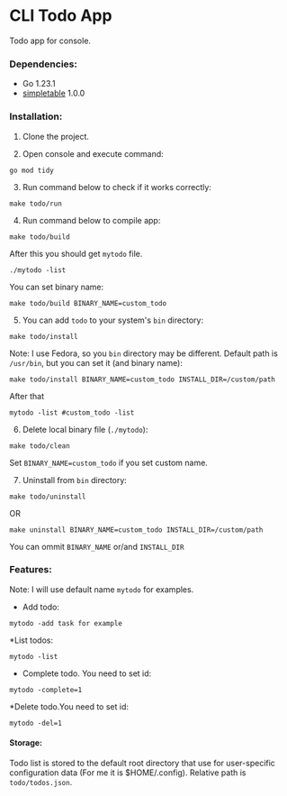 # CLI Todo App
Todo app for console.

### Dependencies:

* Go 1.23.1
* <a href="https://github.com/alexeyco/simpletable">simpletable</a> 1.0.0

### Installation:

1. Clone the project.

2. Open console and execute command:
```commandline
go mod tidy
```
3. Run command below to check if it works correctly:
```commandline
make todo/run
```

4. Run command below to compile app:
```commandline
make todo/build
```

After this you should get `mytodo` file.
```commandline
./mytodo -list
```
You can set binary name:
```commandline
make todo/build BINARY_NAME=custom_todo
```
5. You can add `todo` to your system's `bin` directory:
```commandline
make todo/install
```
Note: I use Fedora, so you `bin` directory may be different. Default path is `/usr/bin`, but you can set it (and binary name):
```commandline
make todo/install BINARY_NAME=custom_todo INSTALL_DIR=/custom/path
```

After that
```commandline
mytodo -list #custom_todo -list
```
6. Delete local binary file (`./mytodo`):
```commandline
make todo/clean
```
Set `BINARY_NAME=custom_todo` if you set custom name.

7. Uninstall from `bin` directory:
```commandline
make todo/uninstall
```
OR
```commandline
make uninstall BINARY_NAME=custom_todo INSTALL_DIR=/custom/path
```
You can ommit `BINARY_NAME` or/and `INSTALL_DIR`
### Features:
Note: I will use default name `mytodo` for examples.
* Add todo:
```commandline
mytodo -add task for example
```
*List todos:
```commandline
mytodo -list
```
* Complete todo. You need to set id:
```commandline
mytodo -complete=1
```
*Delete todo.You need to set id:
```commandline
mytodo -del=1
```
#### Storage:
Todo list is stored to the default root directory that use for user-specific configuration data (For me it is $HOME/.config).
Relative path is `todo/todos.json`.
